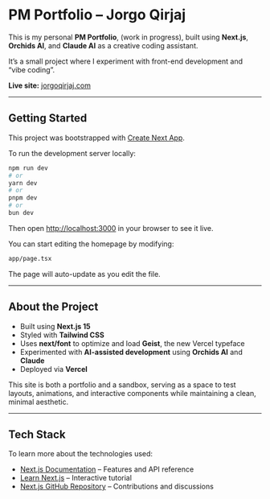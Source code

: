 # PM Portfolio – Jorgo Qirjaj

This is my personal **PM Portfolio**, (work in progress), built using **Next.js**, **Orchids AI**, and **Claude AI** as a creative coding assistant.  

It’s a small project where I experiment with front-end development and “vibe coding”. 

**Live site:** [jorgoqirjaj.com](https://jorgoqirjaj.com)

---

## Getting Started

This project was bootstrapped with [Create Next App](https://nextjs.org/docs/app).

To run the development server locally:

```bash
npm run dev
# or
yarn dev
# or
pnpm dev
# or
bun dev
````

Then open [http://localhost:3000](http://localhost:3000) in your browser to see it live.

You can start editing the homepage by modifying:

```bash
app/page.tsx
```

The page will auto-update as you edit the file.

---

## About the Project

* Built using **Next.js 15**
* Styled with **Tailwind CSS**
* Uses **next/font** to optimize and load **Geist**, the new Vercel typeface
* Experimented with **AI-assisted development** using **Orchids AI** and **Claude**
* Deployed via **Vercel**

This site is both a portfolio and a sandbox, serving as a space to test layouts, animations, and interactive components while maintaining a clean, minimal aesthetic.

---

## Tech Stack

To learn more about the technologies used:

* [Next.js Documentation](https://nextjs.org/docs) – Features and API reference
* [Learn Next.js](https://nextjs.org/learn) – Interactive tutorial
* [Next.js GitHub Repository](https://github.com/vercel/next.js) – Contributions and discussions
